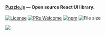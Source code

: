 #### [Puzzle.js](https://puzzlejs.com/) — Open source React UI library. 
[![License](https://img.shields.io/badge/license-MIT-blue.svg)](https://github.com/puzzlejs-ui/react-ui/blob/master/LICENSE) [![PRs Welcome](https://img.shields.io/badge/PRs-welcome-brightgreen.svg)](https://github.com/puzzlejs-ui/react-ui/pulls) [![npm](https://img.shields.io/npm/v/@puzzlejs/react-ui.svg)](https://www.npmjs.com/package/@puzzlejs/react-ui) ![File size](https://img.shields.io/github/size/puzzlejs-ui/react-ui/dist/puzzle.min.js.svg)

![](https://www.puzzlejs.com/images/puzzle-logo.svg)
